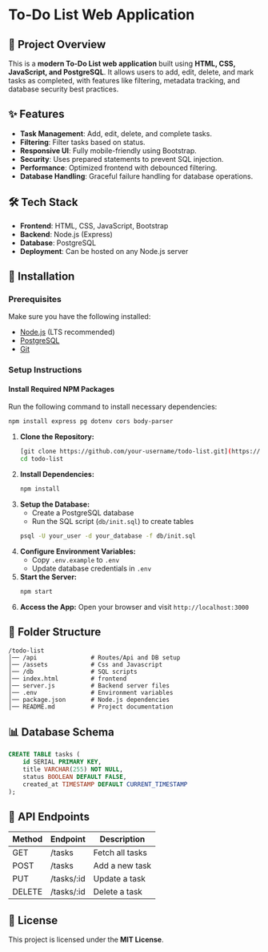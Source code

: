 # To-Do List Web Application

## 📌 Project Overview
This is a **modern To-Do List web application** built using **HTML, CSS, JavaScript, and PostgreSQL**. It allows users to add, edit, delete, and mark tasks as completed, with features like filtering, metadata tracking, and database security best practices.

## ✨ Features
- **Task Management**: Add, edit, delete, and complete tasks.
- **Filtering**: Filter tasks based on status.
- **Responsive UI**: Fully mobile-friendly using Bootstrap.
- **Security**: Uses prepared statements to prevent SQL injection.
- **Performance**: Optimized frontend with debounced filtering.
- **Database Handling**: Graceful failure handling for database operations.

## 🛠 Tech Stack
- **Frontend**: HTML, CSS, JavaScript, Bootstrap
- **Backend**: Node.js (Express)
- **Database**: PostgreSQL
- **Deployment**: Can be hosted on any Node.js server

## 🚀 Installation
### Prerequisites
Make sure you have the following installed:
- [Node.js](https://nodejs.org/) (LTS recommended)
- [PostgreSQL](https://www.postgresql.org/download/)
- [Git](https://git-scm.com/)

### Setup Instructions

#### Install Required NPM Packages
Run the following command to install necessary dependencies:
```sh
npm install express pg dotenv cors body-parser
```
1. **Clone the Repository:**
   ```sh
   [git clone https://github.com/your-username/todo-list.git](https://github.com/Harshitjoc/TodoList.git)
   cd todo-list
   ```
2. **Install Dependencies:**
   ```sh
   npm install
   ```
3. **Setup the Database:**
   - Create a PostgreSQL database
   - Run the SQL script (`db/init.sql`) to create tables
   ```sh
   psql -U your_user -d your_database -f db/init.sql
   ```
4. **Configure Environment Variables:**
   - Copy `.env.example` to `.env`
   - Update database credentials in `.env`
5. **Start the Server:**
   ```sh
   npm start
   ```
6. **Access the App:**
   Open your browser and visit `http://localhost:3000`

## 📂 Folder Structure
```
/todo-list
│── /api               # Routes/Api and DB setup
│── /assets            # Css and Javascript
│── /db                # SQL scripts
│── index.html         # frontend
│── server.js          # Backend server files
│── .env               # Environment variables
│── package.json       # Node.js dependencies
│── README.md          # Project documentation
```

## 📊 Database Schema
```sql
CREATE TABLE tasks (
    id SERIAL PRIMARY KEY,
    title VARCHAR(255) NOT NULL,
    status BOOLEAN DEFAULT FALSE,
    created_at TIMESTAMP DEFAULT CURRENT_TIMESTAMP
);
```

## 🔗 API Endpoints
| Method | Endpoint       | Description        |
|--------|---------------|--------------------|
| GET    | /tasks        | Fetch all tasks   |
| POST   | /tasks        | Add a new task    |
| PUT    | /tasks/:id    | Update a task     |
| DELETE | /tasks/:id    | Delete a task     |

## 📜 License
This project is licensed under the **MIT License**.
